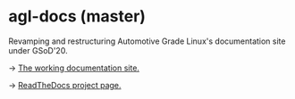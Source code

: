 # agl-docs (master)
Revamping and restructuring Automotive Grade Linux's documentation site under GSoD'20.

-> [The working documentation site.](https://docs-agl.readthedocs.io/)

-> [ReadTheDocs project page.](https://readthedocs.org/projects/agl-docs/)
